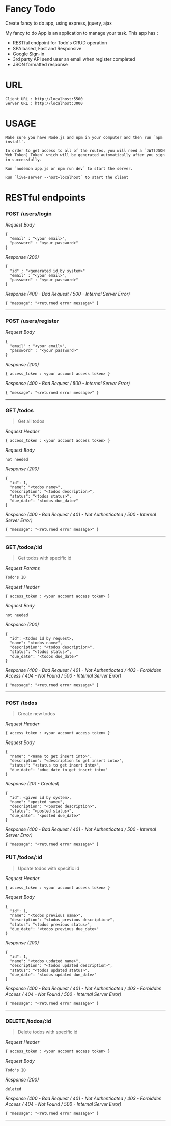 # Fancy Todo
Create fancy to do app, using express, jquery, ajax

My fancy to do App is an application to manage your task. This app has : 
* RESTful endpoint for Todo's CRUD operation
* SPA based, Fast and Responsive
* Google Sign-in
* 3rd party API send user an email when register completed
* JSON formatted response

# URL
```
Client URL : http://localhost:5500
Server URL : http://localhost:3000
```
# USAGE
```
Make sure you have Node.js and npm in your computer and then run `npm install`.

In order to get access to all of the routes, you will need a `JWT(JSON Web Token) Token` which will be generated automatically after you sign in successfully.

Run `nodemon app.js or npm run dev` to start the server.

Run `live-server --host=localhost` to start the client
```
# RESTful endpoints
<!-- --- -->
### POST /users/login

_Request Body_
```
{
  "email" : "<your email>",
  "password" : "<your password>"
}
```

_Response (200)_
```
{ 
  "id" : "<generated id by system>"
  "email" : "<your email>",
  "password" : "<your password>"
}
```
_Response (400 - Bad Request / 500 - Internal Server Error)_
```
{ "message": "<returned error message>" }
```
---
### POST /users/register

_Request Body_
```
{
  "email" : "<your email>",
  "password" : "<your password>"
}
```

_Response (200)_
```
{ access_token : <your account access token> }
```
_Response (400 - Bad Request / 500 - Internal Server Error)_
```
{ "message": "<returned error message>" }
```
---
### GET /todos

> Get all todos

_Request Header_
```
{ access_token : <your account access token> }
```

_Request Body_
```
not needed
```

_Response (200)_
```
{
  "id": 1,
  "name": "<todos name>",
  "description": "<todos description>",
  "status": "<todos status>",
  "due_date": "<todos due_date>"
}
```
_Response (400 - Bad Request / 401 - Not Authenticated / 500 - Internal Server Error)_
```
{ "message": "<returned error message>" }
```
---
### GET /todos/:id

> Get todos with specific id

_Request Params_
```
Todo's ID
```
_Request Header_
```
{ access_token : <your account access token> }
```

_Request Body_
```
not needed
```

_Response (200)_
```
{
  "id": <todos id by request>,
  "name": "<todos name>",
  "description": "<todos description>",
  "status": "<todos status>",
  "due_date": "<todos due_date>"
}
```

_Response (400 - Bad Request / 401 - Not Authenticated / 403 - Forbidden Access / 404 - Not Found / 500 - Internal Server Error)_
```
{ "message": "<returned error message>" }
```
---
### POST /todos

> Create new todos

_Request Header_
```
{ access_token : <your account access token> }
```

_Request Body_
```
{
  "name": "<name to get insert into>",
  "description": "<description to get insert into>",
  "status": "<status to get insert into>",
  "due_date": "<due_date to get insert into>"
}
```

_Response (201 - Created)_
```
{
  "id": <given id by system>,
  "name": "<posted name>",
  "description": "<posted description>",
  "status": "<posted status>",
  "due_date": "<posted due_date>"
}
```
_Response (400 - Bad Request / 401 - Not Authenticated / 500 - Internal Server Error)_
```
{ "message": "<returned error message>" }
```
### PUT /todos/:id

> Update todos with specific id

_Request Header_
```
{ access_token : <your account access token> }
```

_Request Body_
```
{
  "id": 1,
  "name": "<todos previous name>",
  "description": "<todos previous description>",
  "status": "<todos previous status>",
  "due_date": "<todos previous due_date>"
}
```

_Response (200)_
```
{
  "id": 1,
  "name": "<todos updated name>",
  "description": "<todos updated description>",
  "status": "<todos updated status>",
  "due_date": "<todos updated due_date>"
}
```

_Response (400 - Bad Request / 401 - Not Authenticated / 403 - Forbidden Access / 404 - Not Found / 500 - Internal Server Error)_
```
{ "message": "<returned error message>" }
```
---
### DELETE /todos/:id

> Delete todos with specific id

_Request Header_
```
{ access_token : <your account access token> }
```

_Request Body_
```
Todo's ID
```

_Response (200)_
```
deleted
```

_Response (400 - Bad Request / 401 - Not Authenticated / 403 - Forbidden Access / 404 - Not Found / 500 - Internal Server Error)_
```
{ "message": "<returned error message>" }
```
---

